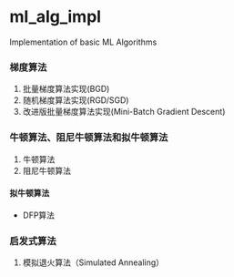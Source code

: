 # ml_alg_impl
Implementation of basic ML Algorithms

### 梯度算法

1. 批量梯度算法实现(BGD)
2. 随机梯度算法实现(RGD/SGD)
3. 改进版批量梯度算法实现(Mini-Batch Gradient Descent)

### 牛顿算法、阻尼牛顿算法和拟牛顿算法

1. 牛顿算法
2. 阻尼牛顿算法

#### 拟牛顿算法
- DFP算法

### 启发式算法

1. 模拟退火算法（Simulated Annealing）